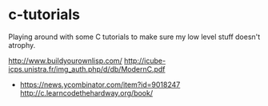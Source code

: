 # c-tutorials
Playing around with some C tutorials to make sure my low level stuff doesn't atrophy.

http://www.buildyourownlisp.com/
http://icube-icps.unistra.fr/img_auth.php/d/db/ModernC.pdf
- https://news.ycombinator.com/item?id=9018247
http://c.learncodethehardway.org/book/
